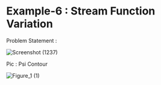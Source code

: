 # Example-6 : Stream Function Variation

Problem Statement :

![Screenshot (1237)](https://user-images.githubusercontent.com/68963724/123503714-43615480-d672-11eb-982a-ecef25e3a872.png)


Pic : Psi Contour

![Figure_1 (1)](https://user-images.githubusercontent.com/68963724/123503691-20cf3b80-d672-11eb-88ae-042c5917880f.png)
